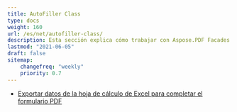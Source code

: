 ```yaml
---
title: AutoFiller Class
type: docs
weight: 160
url: /es/net/autofiller-class/
description: Esta sección explica cómo trabajar con Aspose.PDF Facades con AutoFiller Class.
lastmod: "2021-06-05"
draft: false
sitemap:
    changefreq: "weekly"
    priority: 0.7
---
```


- [Exportar datos de la hoja de cálculo de Excel para completar el formulario PDF](/pdf/es/net/export-excel-worksheet-data-to-fill-pdf-form/)